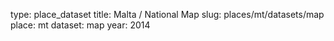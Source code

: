 type: place_dataset
title: Malta / National Map
slug: places/mt/datasets/map
place: mt
dataset: map
year: 2014
